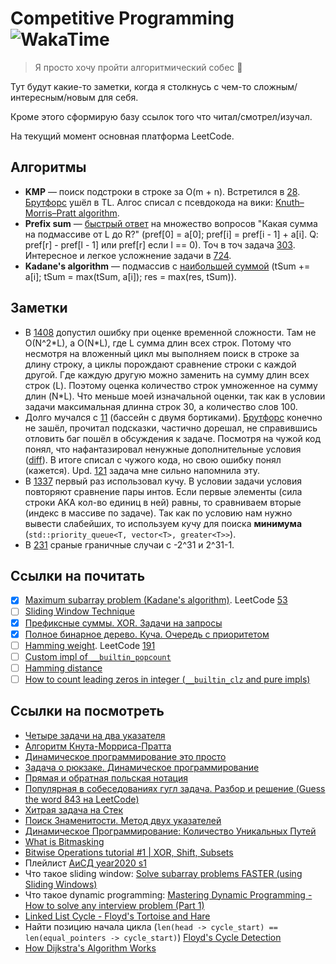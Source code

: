 # Competitive Programming ![WakaTime](https://wakatime.com/badge/user/3dffa020-4a1a-4dcc-8526-a337c2321c39/project/68016cf3-c5b4-4085-b9fa-85bf43920f0f.svg?style=flat-square)

> Я просто хочу пройти алгоритмический собес 🥺

Тут будут какие-то заметки, когда я столкнусь с чем-то сложным/интересным/новым для себя.

Кроме этого сформирую базу ссылок того что читал/смотрел/изучал.

На текущий момент основная платформа LeetCode.

## Алгоритмы

- **KMP** — поиск подстроки в строке за O(m + n). Встретился в [28](https://github.com/MarshalX/competitive-programming/blob/6b2a5be0d03e7b7219645f8841f24beba80f036c/main.cpp). [Брутфорс](https://github.com/MarshalX/competitive-programming/blob/614c1ef638e04804b348ad9463c20f4e8378e32f/main.cpp) ушёл в TL. Алгос списал с псевдокода на вики: [Knuth–Morris–Pratt algorithm](https://en.wikipedia.org/wiki/Knuth%E2%80%93Morris%E2%80%93Pratt_algorithm).
- **Prefix sum** — [быстрый ответ](https://github.com/MarshalX/competitive-programming/blob/b86ddc27fc22820f2fc1d3e4008ddc2c2471e454/main.cpp) на множество вопросов "Какая сумма на подмассиве от L до R?" (pref[0] = a[0]; pref[i] = pref[i - 1] + a[i]. Q: pref[r] - pref[l - 1] или pref[r] если l == 0). Точ в точ задача [303](https://github.com/MarshalX/competitive-programming/blob/b815c2340153d415895e18e8899f0a226c08de54/main.cpp). Интересное и легкое усложнение задачи в [724](https://github.com/MarshalX/competitive-programming/blob/a507ae4e8671bd6b49eaaa2c9a5e9c8d69b1f5d3/main.cpp).
- **Kadane's algorithm** — подмассив с [наибольшей суммой](https://github.com/MarshalX/competitive-programming/blob/7ab975a6852e5a156f724c54e15bbf8316dcc0d7/main.cpp) (tSum += a[i]; tSum = max(tSum, a[i]); res = max(res, tSum)).

## Заметки

- В [1408](https://github.com/MarshalX/competitive-programming/blob/58a7bf680ee220d3f61ae5646616178f0f790ddc/main.cpp) допустил ошибку при оценке временной сложности. Там не O(N^2\*L), а O(N\*L), где L сумма длин всех строк. Потому что несмотря на вложенный цикл мы выполняем поиск в строке за длину строку, а циклы порождают сравнение строки с каждой другой. Где каждую другую можно заменить на сумму длин всех строк (L). Поэтому оценка количество строк умноженное на сумму длин (N*L). Что меньше моей изначальной оценки, так как в условии задачи максимальная длинна строк 30, а количество слов 100.
- Долго мучался с [11](https://github.com/MarshalX/competitive-programming/blob/f96b815b378244118cc62b853dd1bc79579aad16/main.cpp) (бассейн с двумя бортиками). [Брутфорс](https://github.com/MarshalX/competitive-programming/blob/eea774a355ef010ab415128eb5095d2616fdc5d6/main.cpp) конечно не зашёл, прочитал подсказки, частично дорешал, не справившись отловить баг пошёл в обсуждения к задаче. Посмотря на чужой код понял, что нафантазировал ненужные дополнительные условия ([diff](https://github.com/MarshalX/competitive-programming/commit/f96b815b378244118cc62b853dd1bc79579aad16#diff-608d8de3fba954c50110b6d7386988f27295de845e9d7174e40095ba5efcf1bb)). В итоге списал с чужого кода, но свою ошибку понял (кажется). Upd. [121](https://github.com/MarshalX/competitive-programming/blob/3996845fd582109d7b4cfe1a8d2db40e7bc8a615/main.cpp) задача мне сильно напомнила эту.
- В [1337](https://github.com/MarshalX/competitive-programming/blob/1f8a3934f4e0e50da6c3330208279d819da8652c/main.cpp) первый раз использовал кучу. В условии задачи условия повторяют сравнение пары интов. Если первые элементы (сила строки AKA кол-во единиц в ней) равны, то сравниваем вторые (индекс в массиве по задаче). Так как по условию нам нужно вывести слабейших, то используем кучу для поиска **минимума** (`std::priority_queue<T, vector<T>, greater<T>>`).
- В [231](https://github.com/MarshalX/competitive-programming/blob/fc874758789e1703255246c1dc9cbd63187a43a2/main.cpp) сраные граничные случаи с -2^31 и 2^31-1.

## Ссылки на почитать
- [x] [Maximum subarray problem (Kadane's algorithm)](https://en.wikipedia.org/wiki/Maximum_subarray_problem). LeetCode [53](https://leetcode.com/problems/maximum-subarray/)
- [ ] [Sliding Window Technique](https://quanticdev.com/algorithms/dynamic-programming/sliding-window/)
- [x] [Префиксные суммы. XOR. Задачи на запросы](https://brestprog.by/topics/prefixsums/)
- [x] [Полное бинарное дерево. Куча. Очередь с приоритетом](https://brestprog.by/topics/heap/)
- [ ] [Hamming weight](https://en.wikipedia.org/wiki/Hamming_weight). LeetCode [191](https://github.com/MarshalX/competitive-programming/blob/b05daa0e7889065671c62d4a3267d08e5f94eea7/main.cpp) 
- [ ] [Custom impl of `__builtin_popcount`](https://stackoverflow.com/questions/52161596/why-is-builtin-popcount-slower-than-my-own-bit-counting-function/52161813) 
- [ ] [Hamming distance](https://en.wikipedia.org/wiki/Hamming_distance)
- [ ] [How to count leading zeros in integer (`__builtin_clz` and pure impls)](https://stackoverflow.com/questions/23856596/how-to-count-leading-zeros-in-a-32-bit-unsigned-integer)

## Ссылки на посмотреть
- [Четыре задачи на два указателя](https://youtu.be/MyWNZJ10zIU)
- [Алгоритм Кнута-Морриса-Пратта](https://youtu.be/7g-WEBj3igk)
- [Динамическое программирование это просто](https://youtu.be/GOF4VUi4nGU)
- [Задача о рюкзаке. Динамическое программирование](https://youtu.be/AgM-w6QuIHQ)
- [Прямая и обратная польская нотация](https://youtu.be/sC566vzV9B0)
- [Популярная в собеседованиях гугл задача. Разбор и решение (Guess the word 843 на LeetCode)](https://youtu.be/pJNd7AzIWGc)
- [Хитрая задача на Стек](https://youtu.be/-59FbGWsCgI)
- [Поиск Знаменитости. Метод двух указателей](https://youtu.be/xGvQN_g-JCI)
- [Динамическое Программирование: Количество Уникальных Путей](https://youtu.be/GhiRlhPlJ9Q)
- [What is Bitmasking](https://youtu.be/7FmL-WpTTJ4)
- [Bitwise Operations tutorial #1 | XOR, Shift, Subsets](https://youtu.be/xXKL9YBWgCY)
- Плейлист [АиСД year2020 s1](https://youtube.com/playlist?list=PLrS21S1jm43jz48qjdfYNpuIPgL3lNJ_o)
- Что такое sliding window: [Solve subarray problems FASTER (using Sliding Windows)](https://youtu.be/GcW4mgmgSbw)
- Что такое dynamic programming: [Mastering Dynamic Programming - How to solve any interview problem (Part 1)](https://youtu.be/Hdr64lKQ3e4)
- [Linked List Cycle - Floyd's Tortoise and Hare](https://youtu.be/gBTe7lFR3vc)
- Найти позицию начала цикла (`len(head -> cycle_start) == len(equal_pointers -> cycle_start)`) [Floyd's Cycle Detection](https://youtu.be/wjYnzkAhcNk)
- [How Dijkstra's Algorithm Works](https://youtu.be/EFg3u_E6eHU)
